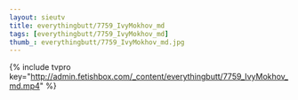 ```yaml
--- 
layout: sieutv
title: everythingbutt/7759_IvyMokhov_md
tags: [everythingbutt/7759_IvyMokhov_md]
thumb_: everythingbutt/7759_IvyMokhov_md.jpg
---
```

{% include tvpro key="http://admin.fetishbox.com/_content/everythingbutt/7759_IvyMokhov_md.mp4" %} 
